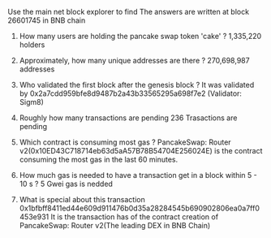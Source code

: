 Use the main net block explorer to find
The answers are written at block 26601745 in BNB chain

1. How many users are holding the pancake swap token 'cake' ?
    1,335,220 holders

2. Approximately, how many unique addresses are there ?
    270,698,987 addresses

3. Who validated the first block after the genesis block ?
    It was validated by 0x2a7cdd959bfe8d9487b2a43b33565295a698f7e2 (Validator: Sigm8)

4. Roughly how many transactions are pending
    236 Trasactions are pending

5. Which contract is consuming most gas ?
    PancakeSwap: Router v2(0x10ED43C718714eb63d5aA57B78B54704E256024E) is the contract consuming the most gas in the last 60 minutes.

6. How much gas is needed to have a transaction get in a block within 5 - 10 s ?
    5 Gwei gas is nedded

7. What is special about this transaction 0x1bfbff8411ed44e609d911476b0d35a28284545b690902806ea0a7ff0453e931
    It is the transaction has of the contract creation of PancakeSwap: Router v2(The leading DEX in BNB Chain)